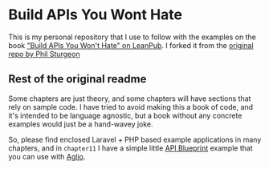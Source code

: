 # Build APIs You Wont Hate

This is my personal repository that I use to follow with the examples on the book ["Build APIs You Won't Hate" on LeanPub](http://apisyouwonthate.com). I forked it from the [original repo by Phil Sturgeon](https://github.com/philsturgeon/build-apis-you-wont-hate)

## Rest of the original readme

Some chapters are just theory, and some chapters will have sections that rely on sample code. 
I have tried to avoid making this a book of code, and it's intended to be language 
agnostic, but a book without any concrete examples would just be a hand-wavey joke. 

So, please find enclosed Laravel + PHP based example applications in many chapters, and in 
`chapter11` I have a simple little [API Blueprint] example that you can use with [Aglio].

[API Blueprint]: http://apiblueprint.org/
[Aglio]: https://github.com/danielgtaylor/aglio
